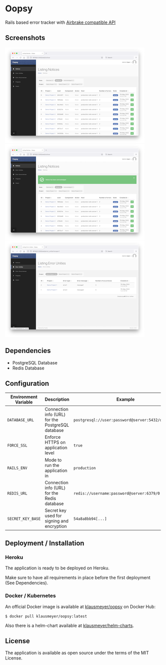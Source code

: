 # Oopsy

Rails based error tracker with [Airbrake compatible API](https://airbrake.io/docs/api/#create-notice-v3)

## Screenshots

[![Screenshot 1](https://github.com/klausmeyer/oopsy/raw/master/_docs/screenshot-1-thumb.png)](https://github.com/klausmeyer/oopsy/raw/master/_docs/screenshot-1.png)
[![Screenshot 1](https://github.com/klausmeyer/oopsy/raw/master/_docs/screenshot-2-thumb.png)](https://github.com/klausmeyer/oopsy/raw/master/_docs/screenshot-2.png)
[![Screenshot 1](https://github.com/klausmeyer/oopsy/raw/master/_docs/screenshot-3-thumb.png)](https://github.com/klausmeyer/oopsy/raw/master/_docs/screenshot-3.png)

## Dependencies

* PostgreSQL Database
* Redis Database

## Configuration

| Environment Variable       | Description                                       | Example                                           |
| -                          | -                                                 | -                                                 |
| `DATABASE_URL`             | Connection info (URL) for the PostgreSQL database | `postgresql://user:password@server:5432/database` |
| `FORCE_SSL`                | Enforce HTTPS on application level                | `true`                                            |
| `RAILS_ENV`                | Mode to run the application in                    | `production`                                      |
| `REDIS_URL`                | Connection info (URL) for the Redis database      | `redis://username:password@server:6379/0`         |
| `SECRET_KEY_BASE`          | Secret key used for signing and encryption        | `54a8a8bb94[...]`                                 |

## Deployment / Installation

### Heroku

The application is ready to be deployed on Heroku.

Make sure to have all requirements in place before the first deployment (See Dependencies).

### Docker / Kubernetes

An official Docker image is available at [klausmeyer/oopsy](https://hub.docker.com/r/klausmeyer/oopsy) on Docker Hub:

```shell
$ docker pull klausmeyer/oopsy:latest
```

Also there is a helm-chart available at [klausmeyer/helm-charts](https://github.com/klausmeyer/helm-charts/tree/master/charts/oopsy).

## License

The application is available as open source under the terms of the MIT License.
